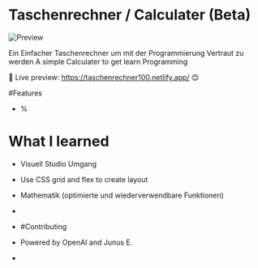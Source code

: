 # Taschenrechner / Calculater (Beta)
![Preview](https://github.com/PadJey/Taschenrechner/assets/89216593/88ade34a-1afb-4511-aedd-a11c6ad8bfa8)

Ein Einfacher Taschenrechner um mit der Programmierung Vertraut zu werden
A simple Calculater to get learn Programming

🔗 Live preview: https://taschenrechner100.netlify.app/ 😊

#Features
- % 

# What I learned
- Visuell Studio Umgang
- Use CSS grid and flex to create layout
- Mathematik (optimierte und wiederverwendbare Funktionen)

- 

- #Contributing
- Powered by OpenAI and Junus E.

- 
